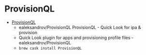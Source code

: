 # ProvisionQL
- [ProvisionQL](https://github.com/ealeksandrov/ProvisionQL)
  -  ealeksandrov/ProvisionQL ProvisionQL - Quick Look for ipa & provision
  - Quick Look plugin for apps and provisioning profile files - ealeksandrov/ProvisionQL
  - `brew cask install ProvisionQL`
